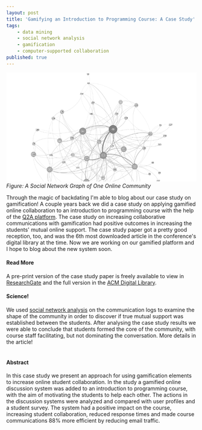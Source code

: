 ```yaml
---
layout: post
title: 'Gamifying an Introduction to Programming Course: A Case Study'
tags:
    - data mining
    - social network analysis
    - gamification
    - computer-supported collaboration
published: true
---
```


![alt text](/assets/img/2015-06-01-cscl-gamification.png)
*Figure: A Social Network Graph of One Online Community*

Through the magic of backdating I'm able to blog about our case study on gamification! A couple years back we did a case study on applying gamified online collaboration to an introduction to programming course with the help of the [Q2A platform](http://www.question2answer.org/). The case study on increasing collaborative communications with gamification had positive outcomes in increasing the students' mutual online support. The case study paper got a pretty good reception, too, and was the 6th most downloaded article in the conference's digital library at the time. Now we are working on our gamified platform and I hope to blog about the new system soon.

#### Read More
A pre-print version of the case study paper is freely available to view in [ResearchGate](https://www.researchgate.net/publication/268060789_Increasing_collaborative_communications_in_a_programming_course_with_gamification_A_case_study?ev=prf_pub) and the full version in the [ACM Digital Library](http://dl.acm.org/citation.cfm?id=2659620).

#### Science!
We used [social network analysis](https://en.wikipedia.org/wiki/Social_network_analysis) on the communication logs to examine the shape of the community in order to discover if true mutual support was established between the students. After analysing the case study results we were able to conclude that students formed the core of the community, with course staff facilitating, but not dominating the conversation. More details in the article!
<br/>
<br/>

#### Abstract
In this case study we present an approach for using gamification elements to increase online student collaboration. In the study a gamified online discussion system was added to an introduction to programming course, with the aim of motivating the students to help each other. The actions in the discussion systems were analyzed and compared with user profiles and a student survey. The system had a positive impact on the course, increasing student collaboration, reduced response times and made course communications 88% more efficient by reducing email traffic.
